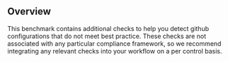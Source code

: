 ## Overview

This benchmark contains additional checks to help you detect github configurations that do not meet best practice. These checks are not associated with any particular compliance framework, so we recommend integrating any relevant checks into your workflow on a per control basis.
